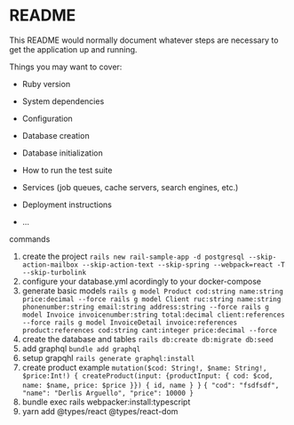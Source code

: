 # README

This README would normally document whatever steps are necessary to get the
application up and running.

Things you may want to cover:

* Ruby version

* System dependencies

* Configuration

* Database creation

* Database initialization

* How to run the test suite

* Services (job queues, cache servers, search engines, etc.)

* Deployment instructions

* ...


commands
1) create the project
    `rails new rail-sample-app -d postgresql --skip-action-mailbox --skip-action-text --skip-spring --webpack=react -T --skip-turbolink`
2) configure your database.yml acordingly to your docker-compose
3) generate basic models
	`
	rails g model Product cod:string name:string price:decimal --force
	rails g model Client ruc:string name:string phonenumber:string email:string address:string --force
	rails g model Invoice invoicenumber:string total:decimal client:references --force
	rails g model InvoiceDetail invoice:references product:references cod:string cant:integer price:decimal --force
	`
4) create the database and tables
    `rails db:create db:migrate db:seed`
5) add graphql
    `bundle add graphql`
6) setup grapqhl
    `rails generate graphql:install`
7) create product example
    `
        mutation($cod: String!, $name: String!, $price:Int!) {
          createProduct(input: {productInput: {
            cod: $cod, name: $name, price: $price
          }}) {
            id,
            name
          }
        }
    `
    `
        {
          "cod": "fsdfsdf",
          "name": "Derlis Arguello",
          "price": 10000
        }
    `
8) bundle exec rails webpacker:install:typescript
9) yarn add @types/react @types/react-dom